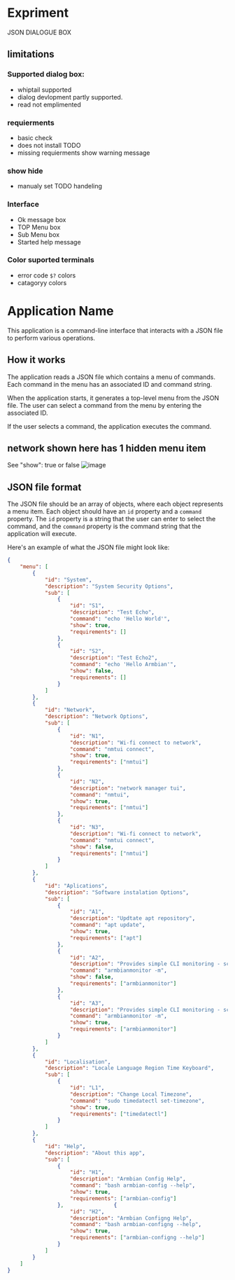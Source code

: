 # Expriment
JSON DIALOGUE BOX

## limitations
### Supported dialog box:
- whiptail supported
- dialog devlopment partly supported.
- read not emplimented

### requierments
- basic check
- does not install TODO
- missing requierments show warning message

### show hide
- manualy set TODO handeling

### Interface
- Ok message box
- TOP Menu box
- Sub Menu box
- Started help message

### Color suported terminals
- error code `$?` colors
- catagoryy colors
  

# Application Name

This application is a command-line interface that interacts with a JSON file to perform various operations.

## How it works

The application reads a JSON file which contains a menu of commands. Each command in the menu has an associated ID and command string.

When the application starts, it generates a top-level menu from the JSON file. The user can select a command from the menu by entering the associated ID.

If the user selects a command, the application executes the command. 

## network shown here has 1 hidden menu item
See "show": true or false
![image](https://cdn.discordapp.com/attachments/1196019315074400346/1196021029382922260/animation.gif?ex=65b61c62&is=65a3a762&hm=3e30b65f7e42266b1e848e3cea611517de9448d1a5eed08ed1f0979efa3efb1c&)

## JSON file format

The JSON file should be an array of objects, where each object represents a menu item. Each object should have an `id` property and a `command` property. The `id` property is a string that the user can enter to select the command, and the `command` property is the command string that the application will execute.

Here's an example of what the JSON file might look like:

```json
{
    "menu": [
        {
            "id": "System",
            "description": "System Security Options",
            "sub": [
                {
                    "id": "S1",
                    "description": "Test Echo",
                    "command": "echo 'Hello World'",
                    "show": true,
                    "requirements": []
                },
                {
                    "id": "S2",
                    "description": "Test Echo2",
                    "command": "echo 'Hello Armbian'",
                    "show": false,
                    "requirements": []
                }
            ]
        },
        {
            "id": "Network",
            "description": "Network Options",
            "sub": [
                {
                    "id": "N1",
                    "description": "Wi-fi connect to network",
                    "command": "nmtui connect",
                    "show": true,
                    "requirements": ["nmtui"]
                },
                {
                    "id": "N2",
                    "description": "network manager tui",
                    "command": "nmtui",
                    "show": true,
                    "requirements": ["nmtui"]
                },
                {
                    "id": "N3",
                    "description": "Wi-fi connect to network",
                    "command": "nmtui connect",
                    "show": false,
                    "requirements": ["nmtui"]
                }
            ]
        },
        {
            "id": "Aplications",
            "description": "Software instalation Options",
            "sub": [
                {
                    "id": "A1",
                    "description": "Updtate apt repository",
                    "command": "apt update",
                    "show": true,
                    "requirements": ["apt"]
                },
                {
                    "id": "A2",
                    "description": "Provides simple CLI monitoring - scrolling output",
                    "command": "armbianmonitor -m",
                    "show": false,
                    "requirements": ["armbianmonitor"]
                },
                {
                    "id": "A3",
                    "description": "Provides simple CLI monitoring - scrolling output",
                    "command": "armbianmonitor -m",
                    "show": true,
                    "requirements": ["armbianmonitor"]
                }
            ]
        },
        {
            "id": "Localisation",
            "description": "Locale Language Region Time Keyboard",
            "sub": [
                {
                    "id": "L1",
                    "description": "Change Local Timezone",
                    "command": "sudo timedatectl set-timezone",
                    "show": true,
                    "requirements": ["timedatectl"]
                }
            ]
        },
        {
            "id": "Help",
            "description": "About this app",
            "sub": [
                {
                    "id": "H1",
                    "description": "Armbian Config Help",
                    "command": "bash armbian-config --help",
                    "show": true,
                    "requirements": ["armbian-config"]
                },                {
                    "id": "H2",
                    "description": "Armbian Configng Help",
                    "command": "bash armbian-configng --help",
                    "show": true,
                    "requirements": ["armbian-configng --help"]
                }
            ]
        }
    ]
}
```


